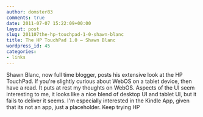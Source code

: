 ```yaml
---
author: domster83
comments: true
date: 2011-07-07 15:22:09+00:00
layout: post
slug: 201107the-hp-touchpad-1-0-shawn-blanc
title: The HP TouchPad 1.0 — Shawn Blanc
wordpress_id: 45
categories:
- links
---
```


Shawn Blanc, now full time blogger, posts his extensive look at the HP TouchPad. If you're slightly curious about WebOS on a tablet device, then have a read.
It puts at rest my thoughts on WebOS. Aspects of the UI seem interesting to me, it looks like a nice blend of desktop UI and tablet UI, but it fails to deliver it seems. I'm especially interested in the Kindle App, given that its not an app, just a placeholder. 
Keep trying HP
